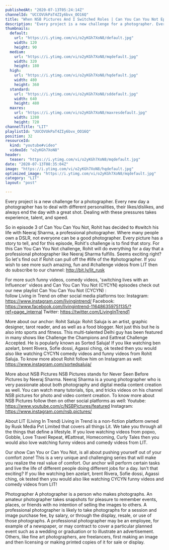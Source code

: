 ```yaml
---
publishedAt: "2020-07-13T05:24:14Z"
channelId: "UCCOVUkPaT4ZIy6bvx_OO16Q"
title: "When NSB Pictures And I Switched Roles | Can You Can You Not Ep3"
description: "Every project is a new challenge for a photographer. Every new day a photographer has to deal with different personalities, their likes/dislikes, and always end the day with a great shot. Dealing with these pressures takes experience, talent, and speed. \n\nSo in episode 3 of Can You Can You Not, Rohit has decided to #switch his life with Neeraj Sharma, a professional photographer. Where many people own a DSLR, not everyone can be a good photographer. Every picture has a story to tell, and for this episode, Rohit's challenge is to find that story. For this Can You Can You Not challenge, Rohit will do everything for a day that a professional photographer like Neeraj Sharma fulfills. Seems exciting right? So let's find out if Rohit can pull off the #life of the #photographer. If you wish to see more such amazing, fun and #challenge videos from LIT then do subscribe to our channel: http://bit.ly/lit_rusk\n\nFor more such funny videos, comedy videos, 'switching lives with an Influencer' videos and Can You Can You Not (CYCYN) episodes check out our new playlist Can You Can You Not (CYCYN) :  \nfollow Living in Trend on other social media platforms too:\nInstagram: https://www.instagram.com/livingintrend/\nFacebook: https://www.facebook.com/livingintrend-116486359751135/?ref=page_internal\nTwitter: https://twitter.com/LivingInTrend1\n\nMore about our anchor:\nRohit Saluja: Rohit Saluja is an artist, graphic designer, tarot reader, and as well as a food blogger. Not just this but he is also into sports and fitness. This multi-talented Delhi guy has been featured in many shows like Challenge the Champions and Eattreat Challenge Accepted. He is popularly known as Sorted Saluja! If you like watching ben azelart, brent Rivera, Sofie dossi, Agassi ching, ok tested then you would also like watching CYCYN comedy videos and funny videos from Rohit Saluja. To know more about Rohit follow him on Instagram as well: https://www.instagram.com/sortedsaluja/ \n\nMore about NSB Pictures\nNSB Pictures stands for Never Seen Before Pictures by Neeraj Sharma. Neeraj Sharma is a young photographer who is very passionate about both photography and digital media content creation as well. You can watch many tutorials, tips, and tricks videos on his channel NSB pictures for photo and video content creation. To know more about NSB Pictures follow then on other social platforms as well:\nYoutube: https://www.youtube.com/c/NSBPictures/featured\nInstagram: https://www.instagram.com/nsb.pictures/\n\nAbout LIT (Living In Trend)\nLiving in Trend is a non-fiction platform owned by Rusk Media Pvt Limited that covers all things Lit. We take you through all the things that define a lifestyle. If you love watching videos from popxo, Gobble, Love Travel Repeat, #Eattreat, Homecoming, Curly Tales then you would also love watching funny videos and comedy videos from LIT. \n\nOur show Can You or Can You Not,  is all about pushing yourself out of your comfort zone! This is a very unique and challenging series that will make you realize the real value of comfort. Our anchor will perform certain tasks and live the life of different people doing different jobs for a day. Isn't that exciting? If you like watching ben azelart, brent Rivera, Sofie dossi, Agassi ching, ok tested then you would also like watching CYCYN funny videos and comedy videos from LIT!\n\nPhotographer\nA photographer is a person who makes photographs. An amateur photographer takes snapshots for pleasure to remember events, places, or friends with no intention of selling the images to others. A professional photographer is likely to take photographs for a session and image purchase fee, by salary, or through the display, resale, or use of those photographs. A professional photographer may be an employee, for example of a newspaper, or may contract to cover a particular planned event such as a wedding or graduation or to illustrate an advertisement. Others, like fine art photographers, are freelancers, first making an image and then licensing or making printed copies of it for sale or display."
thumbnails:
  default:
    url: "https://i.ytimg.com/vi/o2yKGh7XoN8/default.jpg"
    width: 120
    height: 90
  medium:
    url: "https://i.ytimg.com/vi/o2yKGh7XoN8/mqdefault.jpg"
    width: 320
    height: 180
  high:
    url: "https://i.ytimg.com/vi/o2yKGh7XoN8/hqdefault.jpg"
    width: 480
    height: 360
  standard:
    url: "https://i.ytimg.com/vi/o2yKGh7XoN8/sddefault.jpg"
    width: 640
    height: 480
  maxres:
    url: "https://i.ytimg.com/vi/o2yKGh7XoN8/maxresdefault.jpg"
    width: 1280
    height: 720
channelTitle: "LIT"
playlistId: "UUCOVUkPaT4ZIy6bvx_OO16Q"
position: 32
resourceId:
  kind: "youtube#video"
  videoId: "o2yKGh7XoN8"
header:
  teaser: "https://i.ytimg.com/vi/o2yKGh7XoN8/mqdefault.jpg"
date: "2020-07-13T08:35:04Z"
image: "https://i.ytimg.com/vi/o2yKGh7XoN8/hqdefault.jpg"
optimized_image: "https://i.ytimg.com/vi/o2yKGh7XoN8/mqdefault.jpg"
category: "LIT"
layout: "post"

---
```

Every project is a new challenge for a photographer. Every new day a photographer has to deal with different personalities, their likes/dislikes, and always end the day with a great shot. Dealing with these pressures takes experience, talent, and speed. 

So in episode 3 of Can You Can You Not, Rohit has decided to #switch his life with Neeraj Sharma, a professional photographer. Where many people own a DSLR, not everyone can be a good photographer. Every picture has a story to tell, and for this episode, Rohit's challenge is to find that story. For this Can You Can You Not challenge, Rohit will do everything for a day that a professional photographer like Neeraj Sharma fulfills. Seems exciting right? So let's find out if Rohit can pull off the #life of the #photographer. If you wish to see more such amazing, fun and #challenge videos from LIT then do subscribe to our channel: http://bit.ly/lit_rusk

For more such funny videos, comedy videos, 'switching lives with an Influencer' videos and Can You Can You Not (CYCYN) episodes check out our new playlist Can You Can You Not (CYCYN) :  
follow Living in Trend on other social media platforms too:
Instagram: https://www.instagram.com/livingintrend/
Facebook: https://www.facebook.com/livingintrend-116486359751135/?ref=page_internal
Twitter: https://twitter.com/LivingInTrend1

More about our anchor:
Rohit Saluja: Rohit Saluja is an artist, graphic designer, tarot reader, and as well as a food blogger. Not just this but he is also into sports and fitness. This multi-talented Delhi guy has been featured in many shows like Challenge the Champions and Eattreat Challenge Accepted. He is popularly known as Sorted Saluja! If you like watching ben azelart, brent Rivera, Sofie dossi, Agassi ching, ok tested then you would also like watching CYCYN comedy videos and funny videos from Rohit Saluja. To know more about Rohit follow him on Instagram as well: https://www.instagram.com/sortedsaluja/ 

More about NSB Pictures
NSB Pictures stands for Never Seen Before Pictures by Neeraj Sharma. Neeraj Sharma is a young photographer who is very passionate about both photography and digital media content creation as well. You can watch many tutorials, tips, and tricks videos on his channel NSB pictures for photo and video content creation. To know more about NSB Pictures follow then on other social platforms as well:
Youtube: https://www.youtube.com/c/NSBPictures/featured
Instagram: https://www.instagram.com/nsb.pictures/

About LIT (Living In Trend)
Living in Trend is a non-fiction platform owned by Rusk Media Pvt Limited that covers all things Lit. We take you through all the things that define a lifestyle. If you love watching videos from popxo, Gobble, Love Travel Repeat, #Eattreat, Homecoming, Curly Tales then you would also love watching funny videos and comedy videos from LIT. 

Our show Can You or Can You Not,  is all about pushing yourself out of your comfort zone! This is a very unique and challenging series that will make you realize the real value of comfort. Our anchor will perform certain tasks and live the life of different people doing different jobs for a day. Isn't that exciting? If you like watching ben azelart, brent Rivera, Sofie dossi, Agassi ching, ok tested then you would also like watching CYCYN funny videos and comedy videos from LIT!

Photographer
A photographer is a person who makes photographs. An amateur photographer takes snapshots for pleasure to remember events, places, or friends with no intention of selling the images to others. A professional photographer is likely to take photographs for a session and image purchase fee, by salary, or through the display, resale, or use of those photographs. A professional photographer may be an employee, for example of a newspaper, or may contract to cover a particular planned event such as a wedding or graduation or to illustrate an advertisement. Others, like fine art photographers, are freelancers, first making an image and then licensing or making printed copies of it for sale or display.